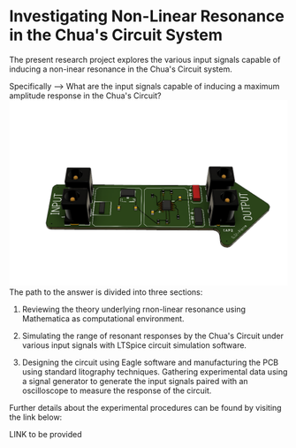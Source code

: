 # Investigating Non-Linear Resonance in the Chua's Circuit System 

The present research project explores the various input signals capable of inducing a non-inear resonance in the Chua's Circuit system. 

Specifically -->  What are the input signals capable of inducing a maximum amplitude response in the Chua's Circuit? 
![picture](https://github.com/GabStP13rr3/ResonanceChuasCircuit/blob/main/Visuals%20/Hardware/3D_Trans_up_1.2.png) 
The path to the answer is divided into three sections:

1) Reviewing the theory underlying rnon-linear resonance using Mathematica as computational environment. 

2) Simulating the range of resonant responses by the Chua's Circuit under various input signals with LTSpice circuit simulation software. 

3) Designing the circuit using Eagle software and manufacturing the PCB using standard litography techniques. Gathering experimental data using a signal generator to generate the input signals paired with an oscilloscope to measure the response of the circuit. 

Further details about the experimental procedures can be found by visiting the link below:

LINK to be provided
